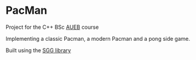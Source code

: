 # PacMan

Project for the C++ BSc [AUEB](https://www.aueb.gr) course

Implementing a classic Pacman, a modern Pacman and a pong side game.

Built using the [SGG library](https://github.com/cgaueb/sgg)

